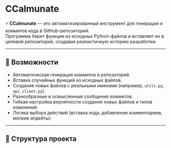 # CCalmunate

⚡️ **CCalmunate** — это автоматизированный инструмент для генерации и коммитов кода в GitHub-репозиторий.  
Программа берет функции из исходных Python-файлов и вставляет их в целевой репозиторий, создавая реалистичную историю разработки.

---

## 🚀 Возможности
- Автоматическая генерация коммитов в репозиторий.
- Вставка случайных функций из исходных файлов.
- Создание новых файлов с реальными именами (например, `utils.py`, `api_client.py`).
- Разнообразные и осмысленные сообщения коммитов.
- Гибкая настройка вероятности создания новых файлов и типов изменений.
- Логика выбора действий (вставка кода, добавление комментариев, мелкие апдейты).

---

## 📂 Структура проекта
